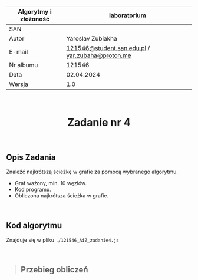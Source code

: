 <div align="center">

| Algorytmy i złożoność | laboratorium |
|-----------------------|--------------|
| SAN                   |              |
| Autor                 | Yaroslav Zubiakha |
| E-mail                | 121546@student.san.edu.pl / yar.zubaha@proton.me |
| Nr albumu             | 121546       |
| Data                  | 02.04.2024   |
| Wersja                | 1.0          |

<br>

# **Zadanie nr 4** 

</div>

<br>

## Opis Zadania
Znaleźć najkrótszą ścieżkę w grafie za pomocą wybranego algorytmu.  

- Graf ważony, min. 10 węzłów.
- Kod programu.
- Obliczona najkrótsza ścieżka w grafie.

<br>

## Kod algorytmu
Znajduje się w pliku `./121546_AiZ_zadanie4.js`

<br>

> ## Przebieg obliczeń
